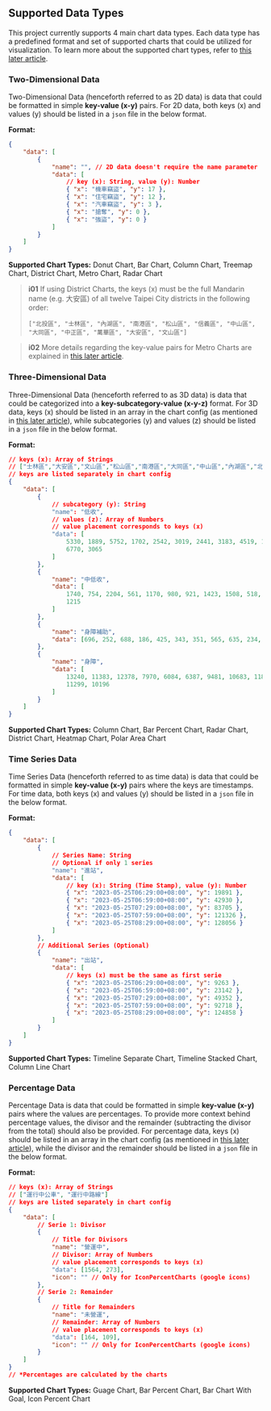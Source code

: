 ## Supported Data Types

This project currently supports 4 main chart data types. Each data type has a predefined format and set of supported charts that could be utilized for visualization. To learn more about the supported chart types, refer to [this later article](/front-end/supported-chart-types).

### Two-Dimensional Data

Two-Dimensional Data (henceforth referred to as 2D data) is data that could be formatted in simple **key-value (x-y)** pairs. For 2D data, both keys (x) and values (y) should be listed in a `json` file in the below format.

**Format:**

```json
{
	"data": [
		{
			"name": "", // 2D data doesn't require the name parameter
			"data": [
				// key (x): String, value (y): Number
				{ "x": "機車竊盜", "y": 17 },
				{ "x": "住宅竊盜", "y": 12 },
				{ "x": "汽車竊盜", "y": 3 },
				{ "x": "搶奪", "y": 0 },
				{ "x": "強盜", "y": 0 }
			]
		}
	]
}
```

**Supported Chart Types:** Donut Chart, Bar Chart, Column Chart, Treemap Chart, District Chart, Metro Chart, Radar Chart

> **i01**
> If using District Charts, the keys (x) must be the full Mandarin name (e.g. 大安區) of all twelve Taipei City districts in the following order:
>
> `["北投區", "士林區", "內湖區", "南港區", "松山區", "信義區", "中山區", "大同區", "中正區", "萬華區", "大安區", "文山區"]`

> **i02**
> More details regarding the key-value pairs for Metro Charts are explained in [this later article](/front-end/supported-chart-types#metro-chart).

### Three-Dimensional Data

Three-Dimensional Data (henceforth referred to as 3D data) is data that could be categorized into a **key-subcategory-value (x-y-z)** format. For 3D data, keys (x) should be listed in an array in the chart config (as mentioned in [this later article](/front-end/supported-chart-types#chart-config)), while subcategories (y) and values (z) should be listed in a `json` file in the below format.

**Format:**

```json
// keys (x): Array of Strings
// ["士林區","大安區","文山區","松山區","南港區","大同區","中山區","內湖區","北投區","中正區","萬華區","信義區"]
// keys are listed separately in chart config
{
	"data": [
		{
			// subcategory (y): String
			"name": "低收",
			// values (z): Array of Numbers
			// value placement corresponds to keys (x)
			"data": [
				5330, 1889, 5752, 1702, 2542, 3019, 2441, 3183, 4519, 1773,
				6770, 3065
			]
		},
		{
			"name": "中低收",
			"data": [
				1740, 754, 2204, 561, 1170, 980, 921, 1423, 1508, 518, 2540,
				1215
			]
		},
		{
			"name": "身障補助",
			"data": [696, 252, 688, 186, 425, 343, 351, 565, 635, 234, 751, 442]
		},
		{
			"name": "身障",
			"data": [
				13240, 11383, 12378, 7970, 6084, 6387, 9481, 10683, 11800, 6401,
				11299, 10196
			]
		}
	]
}
```

**Supported Chart Types:** Column Chart, Bar Percent Chart, Radar Chart, District Chart, Heatmap Chart, Polar Area Chart

### Time Series Data

Time Series Data (henceforth referred to as time data) is data that could be formatted in simple **key-value (x-y)** pairs where the keys are timestamps. For time data, both keys (x) and values (y) should be listed in a `json` file in the below format.

**Format:**

```json
{
	"data": [
		{
			// Series Name: String
			// Optional if only 1 series
			"name": "進站",
			"data": [
				// key (x): String (Time Stamp), value (y): Number
				{ "x": "2023-05-25T06:29:00+08:00", "y": 19891 },
				{ "x": "2023-05-25T06:59:00+08:00", "y": 42930 },
				{ "x": "2023-05-25T07:29:00+08:00", "y": 83705 },
				{ "x": "2023-05-25T07:59:00+08:00", "y": 121326 },
				{ "x": "2023-05-25T08:29:00+08:00", "y": 128056 }
			]
		},
		// Additional Series (Optional)
		{
			"name": "出站",
			"data": [
				// keys (x) must be the same as first serie
				{ "x": "2023-05-25T06:29:00+08:00", "y": 9263 },
				{ "x": "2023-05-25T06:59:00+08:00", "y": 23142 },
				{ "x": "2023-05-25T07:29:00+08:00", "y": 49352 },
				{ "x": "2023-05-25T07:59:00+08:00", "y": 92718 },
				{ "x": "2023-05-25T08:29:00+08:00", "y": 124858 }
			]
		}
	]
}
```

**Supported Chart Types:** Timeline Separate Chart, Timeline Stacked Chart, Column Line Chart

### Percentage Data

Percentage Data is data that could be formatted in simple **key-value (x-y)** pairs where the values are percentages. To provide more context behind percentage values, the divisor and the remainder (subtracting the divisor from the total) should also be provided. For percentage data, keys (x) should be listed in an array in the chart config (as mentioned in [this later article](/front-end/supported-chart-types#chart-config)), while the divisor and the remainder should be listed in a `json` file in the below format.

**Format:**

```json
// keys (x): Array of Strings
// ["運行中公車", "運行中路線"]
// keys are listed separately in chart config
{
	"data": [
		// Serie 1: Divisor
		{
			// Title for Divisors
			"name": "營運中",
			// Divisor: Array of Numbers
			// value placement corresponds to keys (x)
			"data": [1564, 273],
			"icon": "" // Only for IconPercentCharts (google icons)
		},
		// Serie 2: Remainder
		{
			// Title for Remainders
			"name": "未營運",
			// Remainder: Array of Numbers
			// value placement corresponds to keys (x)
			"data": [164, 109],
			"icon": "" // Only for IconPercentCharts (google icons)
		}
	]
}
// *Percentages are calculated by the charts
```

**Supported Chart Types:** Guage Chart, Bar Percent Chart, Bar Chart With Goal, Icon Percent Chart

